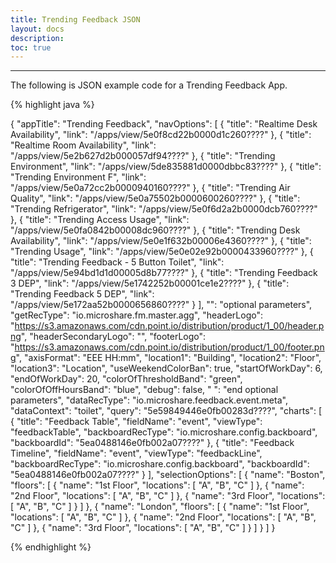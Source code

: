 ```yaml
---
title: Trending Feedback JSON
layout: docs
description: 
toc: true
---
```


---------------------------------------

The following is JSON example code for a Trending Feedback App.

{% highlight java %}

{
	"appTitle": "Trending Feedback",
	"navOptions": [
		{
			"title": "Realtime Desk Availability",
			"link": "/apps/view/5e0f8cd22b0000d1c260????"
		},
		{
			"title": "Realtime Room Availability",
			"link": "/apps/view/5e2b627d2b000057df94????"
		},
		{
			"title": "Trending Environment",
			"link": "/apps/view/5de835881d0000dbbc83????"
		},
		{
			"title": "Trending Environment F",
			"link": "/apps/view/5e0a72cc2b0000940160????"
		},
		{
			"title": "Trending Air Quality",
			"link": "/apps/view/5e0a75502b0000600260????"
		},
		{
			"title": "Trending Refrigerator",
			"link": "/apps/view/5e0f6d2a2b0000dcb760????"
		},
		{
			"title": "Trending Access Usage",
			"link": "/apps/view/5e0fa0842b00008dc960????"
		},
		{
			"title": "Trending Desk Availability",
			"link": "/apps/view/5e0e1f632b00006e4360????"
		},
		{
			"title": "Trending Usage",
			"link": "/apps/view/5e0e02e92b0000433960????"
		},
		{
			"title": "Trending Feedback - 5 Button Toilet",
			"link": "/apps/view/5e94bd1d1d00005d8b77????"
		},
		{
			"title": "Trending Feedback 3 DEP",
			"link": "/apps/view/5e1742252b00001ce1e2????"
		},
		{
			"title": "Trending Feedback 5 DEP",
			"link": "/apps/view/5e172aa52b0000656860????"
		}
	],
	"": "optional parameters",
	"getRecType": "io.microshare.fm.master.agg",
	"headerLogo": "https://s3.amazonaws.com/cdn.point.io/distribution/product/1_00/header.png",
	"headerSecondaryLogo": "",
	"footerLogo": "https://s3.amazonaws.com/cdn.point.io/distribution/product/1_00/footer.png",
	"axisFormat": "EEE HH:mm",
	"location1": "Building",
	"location2": "Floor",
	"location3": "Location",
	"useWeekendColorBan": true,
	"startOfWorkDay": 6,
	"endOfWorkDay": 20,
	"colorOfThresholdBand": "green",
	"colorOfOffHoursBand": "blue",
	"debug": false,
	" ": "end optional parameters",
	"dataRecType": "io.microshare.feedback.event.meta",
	"dataContext": "toilet",
	"query": "5e59849446e0fb00283d????",
	"charts": [
		{
			"title": "Feedback Table",
			"fieldName": "event",
			"viewType": "feedbackTable",
			"backboardRecType": "io.microshare.config.backboard",
			"backboardId": "5ea0488146e0fb002a07????"
		},
		{
			"title": "Feedback Timeline",
			"fieldName": "event",
			"viewType": "feedbackLine",
			"backboardRecType": "io.microshare.config.backboard",
			"backboardId": "5ea0488146e0fb002a07????"
		}
	],
	"selectionOptions": [
		{
			"name": "Boston",
			"floors": [
				{
					"name": "1st Floor",
					"locations": [
						"A",
						"B",
						"C"
					]
				},
				{
					"name": "2nd Floor",
					"locations": [
						"A",
						"B",
						"C"
					]
				},
				{
					"name": "3rd Floor",
					"locations": [
						"A",
						"B",
						"C"
					]
				}
			]
		},
		{
			"name": "London",
			"floors": [
				{
					"name": "1st Floor",
					"locations": [
						"A",
						"B",
						"C"
					]
				},
				{
					"name": "2nd Floor",
					"locations": [
						"A",
						"B",
						"C"
					]
				},
				{
					"name": "3rd Floor",
					"locations": [
						"A",
						"B",
						"C"
					]
				}
			]
		}
	]
}

{% endhighlight %}